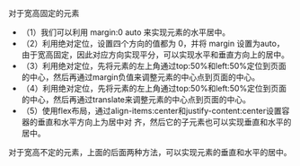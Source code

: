 对于宽高固定的元素
- （1）我们可以利用 margin:0 auto 来实现元素的水平居中。
- （2）利用绝对定位，设置四个方向的值都为 0，并将 margin 设置为auto，由于宽高固定，因此对应方向实现平分，可以实现水平和垂直方向上的居中。
- （3）利用绝对定位，先将元素的左上角通过top:50%和left:50%定位到页面的中心，然后再通过margin负值来调整元素的中心点到页面的中心。
- （4）利用绝对定位，先将元素的左上角通过top:50%和left:50%定位到页面的中心，然后再通过translate来调整元素的中心点到页面的中心。
- （5）使用flex布局，通过align-items:center和justify-content:center设置容器的垂直和水平方向上为居中对
齐，然后它的子元素也可以实现垂直和水平的居中。

对于宽高不定的元素，上面的后面两种方法，可以实现元素的垂直和水平的居中。

